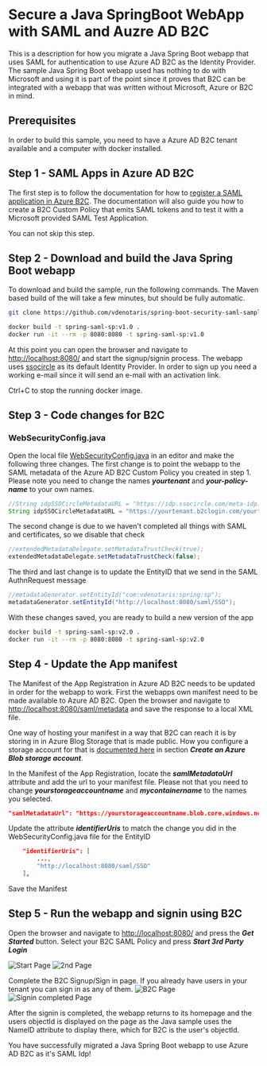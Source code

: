 

# Secure a Java SpringBoot WebApp with SAML and Auzre AD B2C

This is a description for how you migrate a Java Spring Boot webapp that uses SAML for authentication to use Azure AD B2C as the Identity Provider. The sample Java Spring Boot webapp used has nothing to do with Microsoft and using it is part of the point since it proves that B2C can be integrated with a webapp that was written without Microsoft, Azure or B2C in mind.

## Prerequisites
In order to build this sample, you need to have a Azure AD B2C tenant available and a computer with docker installed.

## Step 1 - SAML Apps in Azure AD B2C
The first step is to follow the documentation for how to [register a SAML application in Azure B2C](https://docs.microsoft.com/en-us/azure/active-directory-b2c/connect-with-saml-service-providers). The documentation will also guide you how to create a B2C Custom Policy that emits SAML tokens and to test it with a Microsoft provided SAML Test Application.

You can not skip this step.

## Step 2 - Download and build the Java Spring Boot webapp

To download and build the sample, run the following commands. The Maven based build of the will take a few minutes, but should be fully automatic.

```bash
git clone https://github.com/vdenotaris/spring-boot-security-saml-sample.git

docker build -t spring-saml-sp:v1.0 .
docker run -it --rm -p 8080:8080 -t spring-saml-sp:v1.0
```

At this point you can open the browser and navigate to [http://localhost:8080/](http://localhost:8080/) and start the signup/signin process. The webapp uses [ssocircle](https://www.ssocircle.com/en/) as its default Identity Provider. In order to sign up you need a working e-mail since it will send an e-mail with an activation link. 

Ctrl+C to stop the running docker image.

## Step 3 - Code changes for B2C

### WebSecurityConfig.java

Open the local file [WebSecurityConfig.java](https://github.com/vdenotaris/spring-boot-security-saml-sample/blob/master/src/main/java/com/vdenotaris/spring/boot/security/saml/web/config/WebSecurityConfig.java) in an editor and make the following three changes. The first change is to point the webapp to the SAML metadata of the Azure AD B2C Custom Policy you created in step 1. Please note you need to change the names ***yourtenant*** and ***your-policy-name*** to your own names.

```java
//String idpSSOCircleMetadataURL = "https://idp.ssocircle.com/meta-idp.xml";
String idpSSOCircleMetadataURL = "https://yourtenant.b2clogin.com/yourtenant.onmicrosoft.com/B2C_1A_your-policy-name/samlp/metadata";
```

The second change is due to we haven't completed all things with SAML and certificates, so we disable that check
```java
//extendedMetadataDelegate.setMetadataTrustCheck(true);
extendedMetadataDelegate.setMetadataTrustCheck(false);
```

The third and last change is to update the EntityID that we send in the SAML AuthnRequest message
```java
//metadataGenerator.setEntityId("com:vdenotaris:spring:sp");
metadataGenerator.setEntityId("http://localhost:8080/saml/SSO"); 
```

With these changes saved, you are ready to build a new version of the app

```bash
docker build -t spring-saml-sp:v2.0 .
docker run -it --rm -p 8080:8080 -t spring-saml-sp:v2.0
```

## Step 4 - Update the App manifest

The Manifest of the App Registration in Azure AD B2C needs to be updated in order for the webapp to work. First the webapps own manifest need to be made available to Azure AD B2C. Open the browser and navigate to [http://localhost:8080/saml/metadata](http://localhost:8080/saml/metadata) and save the response to a local XML file.

One way of hosting your manifest in a way that B2C can reach it is by storing in in Azure Blog Storage that is made public. How you configure a storage account for that is  [documented here](https://docs.microsoft.com/en-us/azure/active-directory-b2c/custom-policy-ui-customization#hosting-the-page-content) in section ***Create an Azure Blob storage account***.

In the Manifest of the App Registration, locate the ***samlMetadataUrl*** attribute and add the url to your manifest file. Please not that you need to change ***yourstorageaccountname*** and ***mycontainername*** to the names you selected.

```JSON
"samlMetadataUrl": "https://yourstorageaccountname.blob.core.windows.net/mycontainername/spring_saml_metadata.xml"
```

Update the attribute ***identifierUris*** to match the change you did in the WebSecurityConfig.java file for the EntityID 
```JSON
	"identifierUris": [
		...,
        "http://localhost:8080/saml/SSO"
	],
```
Save the Manifest

## Step 5 - Run the webapp and signin using B2C

Open the browser and navigate to [http://localhost:8080/](http://localhost:8080/) and press the ***Get Started*** button. Select your B2C SAML Policy and press ***Start 3rd Party Login***

![Start Page](media/web-java-springboot-saml-01.png) ![2nd Page](media/web-java-springboot-saml-02.png)

Complete the B2C Signup/Sign in page. If you already have users in your tenant you can sign in as any of them.
![B2C Page](media/web-java-springboot-saml-03.png) ![Signin completed Page](media/web-java-springboot-saml-04.png)

After the signin is completed, the webapp returns to its homepage and the users objectId is displayed on the page as the Java sample uses the NameID attribute to display there, which for B2C is the user's objectId.

You have successfully migrated a Java Spring Boot webapp to use Azure AD B2C as it's SAML Idp!
